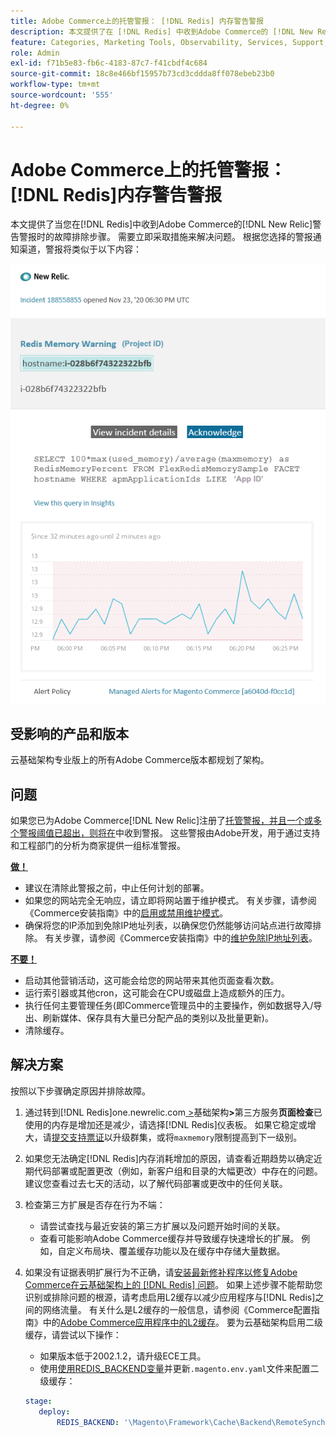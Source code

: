 ```yaml
---
title: Adobe Commerce上的托管警报： [!DNL Redis] 内存警告警报
description: 本文提供了在 [!DNL Redis] 中收到Adobe Commerce的 [!DNL New Relic]警告警报时的故障排除步骤。 需要立即执行操作。
feature: Categories, Marketing Tools, Observability, Services, Support, Tools and External Services, Variables
role: Admin
exl-id: f71b5e83-fb6c-4183-87c7-f41cbdf4c684
source-git-commit: 18c8e466bf15957b73cd3cddda8ff078ebeb23b0
workflow-type: tm+mt
source-wordcount: '555'
ht-degree: 0%

---
```


# Adobe Commerce上的托管警报： [!DNL Redis]内存警告警报

本文提供了当您在[!DNL Redis]中收到Adobe Commerce的[!DNL New Relic]警告警报时的故障排除步骤。 需要立即采取措施来解决问题。 根据您选择的警报通知渠道，警报将类似于以下内容：

![new_relic_redis_memory_warning.png](../../assets/managed-alerts/new_relic_redis_memory_warning.png)

## 受影响的产品和版本

云基础架构专业版上的所有Adobe Commerce版本都规划了架构。

## 问题

如果您已为Adobe Commerce[!DNL New Relic]注册了[托管警报，并且一个或多个警报阈值已超出，则将在](managed-alerts-for-magento-commerce.md)中收到警报。 这些警报由Adobe开发，用于通过支持和工程部门的分析为商家提供一组标准警报。

**<u>做！</u>**

* 建议在清除此警报之前，中止任何计划的部署。
* 如果您的网站完全无响应，请立即将网站置于维护模式。 有关步骤，请参阅《Commerce安装指南》中的[启用或禁用维护模式](https://experienceleague.adobe.com/zh-hans/docs/commerce-operations/installation-guide/tutorials/maintenance-mode)。
* 确保将您的IP添加到免除IP地址列表，以确保您仍然能够访问站点进行故障排除。 有关步骤，请参阅《Commerce安装指南》中的[维护免除IP地址列表](https://experienceleague.adobe.com/zh-hans/docs/commerce-operations/installation-guide/tutorials/maintenance-mode#maintain-the-list-of-exempt-ip-addresses)。

**<u>不要！</u>**

* 启动其他营销活动，这可能会给您的网站带来其他页面查看次数。
* 运行索引器或其他cron，这可能会在CPU或磁盘上造成额外的压力。
* 执行任何主要管理任务(即Commerce管理员中的主要操作，例如数据导入/导出、刷新媒体、保存具有大量已分配产品的类别以及批量更新)。
* 清除缓存。

## 解决方案

按照以下步骤确定原因并排除故障。

1. 通过转到[!DNL Redis]one.newrelic.com[&#x200B; > &#x200B;](https://login.newrelic.com/login)基础架构&#x200B;**>**&#x200B;第三方服务&#x200B;**页面检查**&#x200B;已使用的内存是增加还是减少，请选择[!DNL Redis]仪表板。 如果它稳定或增大，请[提交支持票证](https://experienceleague.adobe.com/zh-hans/docs/commerce-knowledge-base/kb/help-center-guide/magento-help-center-user-guide#support-case)以升级群集，或将`maxmemory`限制提高到下一级别。
1. 如果您无法确定[!DNL Redis]内存消耗增加的原因，请查看近期趋势以确定近期代码部署或配置更改（例如，新客户组和目录的大幅更改）中存在的问题。 建议您查看过去七天的活动，以了解代码部署或更改中的任何关联。
1. 检查第三方扩展是否存在行为不端：
   * 请尝试查找与最近安装的第三方扩展以及问题开始时间的关联。
   * 查看可能影响Adobe Commerce缓存并导致缓存快速增长的扩展。 例如，自定义布局块、覆盖缓存功能以及在缓存中存储大量数据。
1. 如果没有证据表明扩展行为不正确，请[安装最新修补程序以修复Adobe Commerce在云基础架构上的 [!DNL Redis] 问题](https://experienceleague.adobe.com/zh-hans/docs/commerce-knowledge-base/kb/troubleshooting/miscellaneous/install-latest-patches-to-fix-magento-redis-issues)。 如果上述步骤不能帮助您识别或排除问题的根源，请考虑启用L2缓存以减少应用程序与[!DNL Redis]之间的网络流量。 有关什么是L2缓存的一般信息，请参阅《Commerce配置指南》中的[Adobe Commerce应用程序中的L2缓存](https://experienceleague.adobe.com/zh-hans/docs/commerce-operations/configuration-guide/cache/level-two-cache)。 要为云基础架构启用二级缓存，请尝试以下操作：
   * 如果版本低于2002.1.2，请升级ECE工具。
   * 使用[使用REDIS\_BACKEND变量](https://experienceleague.adobe.com/zh-hans/docs/commerce-on-cloud/user-guide/configure/env/stage/variables-deploy#redis_backend)并更新`.magento.env.yaml`文件来配置二级缓存：

   ```yaml
   stage:
      deploy:
          REDIS_BACKEND: '\Magento\Framework\Cache\Backend\RemoteSynchronizedCache'
   ```
